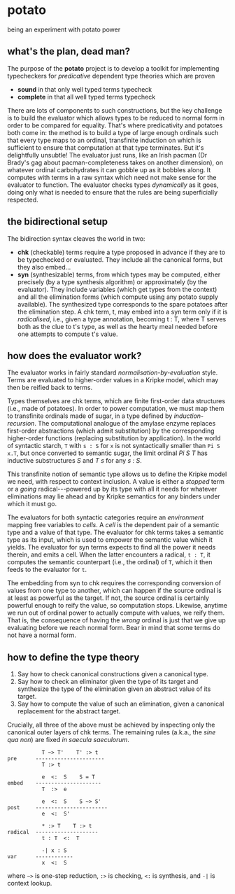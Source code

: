 # potato
being an experiment with potato power


## what's the plan, dead man?

The purpose of the **potato** project is to develop a toolkit for implementing typecheckers for *predicative* dependent type theories which are proven

  * **sound** in that only well typed terms typecheck
  * **complete** in that all well typed terms typecheck
  
There are lots of components to such constructions, but the key challenge is to build the evaluator which allows types to be reduced to normal form in order to be compared for equality. That's where predicativity and potatoes both come in: the method is to build a type of large enough ordinals such that every type maps to an ordinal, transfinite induction on which is sufficient to ensure that computation at that type terminates. But it's delightfully unsubtle! The evaluator just runs, like an Irish pacman (Dr Brady's gag about pacman-completeness takes on another dimension), on whatever ordinal carbohydrates it can gobble up as it bobbles along. It computes with terms in a raw syntax which need not make sense for the evaluator to function. The evaluator checks types *dynamically* as it goes, doing only what is needed to ensure that the rules are being superficially respected.


## the bidirectional setup

The bidirection syntax cleaves the world in two:

  * **chk** (checkable) terms require a type proposed in advance if they are to be typechecked or evaluated. They include all the canonical forms, but they also embed...
  * **syn** (synthesizable) terms, from which types may be computed, either precisely (by a type synthesis algorithm) or approximately (by the evaluator). They include variables (which get types from the context) and all the elimination forms (which compute using any potato supply available). The synthesized type corresponds to the spare potatoes after the elimination step. A chk term, t, may embed into a syn term only if it is *radicalised*, i.e., given a type annotation, becoming t : T, where T serves both as the clue to t's type, as well as the hearty meal needed before one attempts to compute t's value.
  

## how does the evaluator work?

The evaluator works in fairly standard *normalisation-by-evaluation* style. Terms are evaluated to higher-order values in a Kripke model, which may then be reified back to terms.

Types themselves are chk terms, which are finite first-order data structures (i.e., made of potatoes). In order to power computation, we must map them to transfinite ordinals made of sugar, in a type defined by *induction-recursion*. The computational analogue of the amylase enzyme replaces first-order abstractions (which admit substitution) by the corresponding higher-order functions (replacing substitution by application). In the world of syntactic starch, `T` with `s : S` for `x` is not syntactically smaller than `Pi S x.T`, but once converted to semantic sugar, the limit ordinal *Pi S T* has inductive substructures *S* and *T s* for any *s : S*.

This transfinite notion of semantic type allows us to define the Kripke model we need, with respect to context inclusion. A value is either a *stopped* term or a *going* radical---powered up by its type with all it needs for whatever eliminations may lie ahead and by Kripke semantics for any binders under which it must go.

The evaluators for both syntactic categories require an *environment* mapping free variables to *cells*. A *cell* is the dependent pair of a semantic type and a value of that type. The evaluator for chk terms takes a semantic type as its input, which is used to empower the semantic value which it yields. The evaluator for syn terms expects to find all the power it needs therein, and emits a cell. When the latter encounters a radical, `t : T`, it computes the semantic counterpart (i.e., the ordinal) of `T`, which it then feeds to the evaluator for `t`.

The embedding from syn to chk requires the corresponding conversion of values from one type to another, which can happen if the source ordinal is at least as powerful as the target. If not, the source ordinal is certainly powerful enough to reify the value, so computation stops. Likewise, anytime we run out of ordinal power to actually compute with values, we reify them. That is, the consequence of having the *wrong* ordinal is just that we give up evaluating before we reach normal form. Bear in mind that some terms do not have a normal form.


## how to define the type theory

  1. Say how to check canonical constructions given a canonical type.
  2. Say how to check an eliminator given the type of its target and synthesize the type of the elimination given an abstract value of its target.
  3. Say how to compute the value of such an elimination, given a canonical replacement for the abstract target.
  
Crucially, all three of the above must be achieved by inspecting only the canonical outer layers of chk terms. The remaining rules (a.k.a., the *sine qua non*) are fixed *in saecula saeculorum*.

```
           T ~> T'    T' :> t
pre      ----------------------
           T :> t

           e  <:  S    S = T
embed    ---------------------
           T  :>  e

           e  <:  S    S ~> S'
post     -----------------------
           e  <:  S' 

           * :> T    T :> t
radical  --------------------
           t : T  <:  T
           
           -| x : S
var      ------------
           x  <:  S
```

where `~>` is one-step reduction, `:>` is checking, `<:` is synthesis, and `-|` is context lookup.
